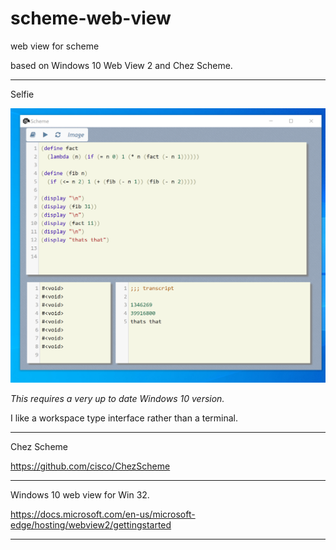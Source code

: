# scheme-web-view
web view for scheme 

based on Windows 10 Web View 2 and Chez Scheme.

-------

Selfie

![Selfie](assets/Selfie.PNG)



*This requires a very up to date Windows 10 version.*

I like a workspace type interface rather than a terminal.





------

Chez Scheme

https://github.com/cisco/ChezScheme

---

Windows 10 web view for Win 32.

https://docs.microsoft.com/en-us/microsoft-edge/hosting/webview2/gettingstarted

-----

